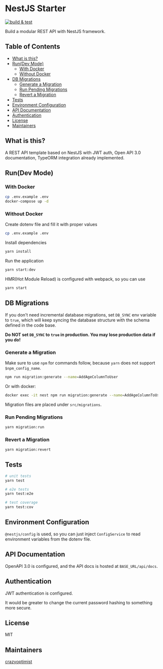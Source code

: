 # NestJS Starter

[![build & test](https://github.com/crazyoptimist/nest-starter/actions/workflows/build.yml/badge.svg)](https://github.com/crazyoptimist/nest-starter/actions/workflows/build.yml)

Build a modular REST API with NestJS framework.

## Table of Contents

- [What is this?](#what-is-this)
- [Run(Dev Mode)](#rundev-mode)
  - [With Docker](#with-docker)
  - [Without Docker](#without-docker)
- [DB Migrations](#db-migrations)
  - [Generate a Migration](#generate-a-migration)
  - [Run Pending Migrations](#run-pending-migrations)
  - [Revert a Migration](#revert-a-migration)
- [Tests](#tests)
- [Environment Configuration](#environment-configuration)
- [API Documentation](#api-documentation)
- [Authentication](#authentication)
- [License](#license)
- [Maintainers](#maintainers)

## What is this?

A REST API template based on NestJS with JWT auth, Open API 3.0 documentation, TypeORM integration already implemented.

## Run(Dev Mode)

### With Docker

```bash
cp .env.example .env
docker-compose up -d
```

### Without Docker

Create dotenv file and fill it with proper values

```bash
cp .env.example .env
```

Install dependencies

```bash
yarn install
```

Run the application

```bash
yarn start:dev
```

HMR(Hot Module Reload) is configured with webpack, so you can use

```bash
yarn start
```

## DB Migrations

If you don't need incremental database migrations, set `DB_SYNC` env variable to `true`, which will keep syncing the database structure with the schema defined in the code base.

**Do NOT set `DB_SYNC` to `true` in production. You may lose production data if you do!**

### Generate a Migration

Make sure to use `npm` for commands follow, because `yarn` does not support `$npm_config_name`.

```bash
npm run migration:generate --name=AddAgeColumnToUser
```

Or with docker:

```bash
docker exec -it nest npm run migration:generate --name=AddAgeColumnToUser
```

Migration files are placed under `src/migrations`.

### Run Pending Migrations

```bash
yarn migration:run
```

### Revert a Migration

```bash
yarn migration:revert
```

## Tests

```bash
# unit tests
yarn test

# e2e tests
yarn test:e2e

# test coverage
yarn test:cov
```

## Environment Configuration

`@nestjs/config` is used, so you can just inject `ConfigService` to read environment variables from the dotenv file.

## API Documentation

OpenAPI 3.0 is configured, and the API docs is hosted at `BASE_URL/api/docs`.

## Authentication

JWT authentication is configured.

It would be greater to change the current password hashing to something more secure.

## License

MIT

## Maintainers

[crazyoptimist](https://crazyoptimist.net)
